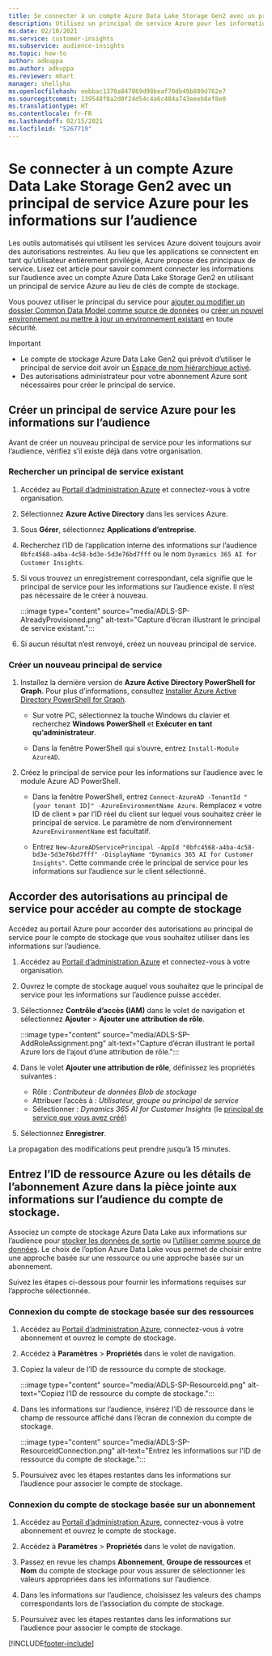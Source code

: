 ```yaml
---
title: Se connecter à un compte Azure Data Lake Storage Gen2 avec un principal de service
description: Utilisez un principal de service Azure pour les informations sur l’audience pour vous connecter à votre propre lac de données lorsque vous l’associez aux informations sur l’audience.
ms.date: 02/10/2021
ms.service: customer-insights
ms.subservice: audience-insights
ms.topic: how-to
author: adkuppa
ms.author: adkuppa
ms.reviewer: mhart
manager: shellyha
ms.openlocfilehash: eebbac1370a847869d98beaf70db49b809d762e7
ms.sourcegitcommit: 139548f8a2d0f24d54c4a6c404a743eeeb8ef8e0
ms.translationtype: HT
ms.contentlocale: fr-FR
ms.lasthandoff: 02/15/2021
ms.locfileid: "5267719"
---
```

# <a name="connect-to-an-azure-data-lake-storage-gen2-account-with-an-azure-service-principal-for-audience-insights"></a>Se connecter à un compte Azure Data Lake Storage Gen2 avec un principal de service Azure pour les informations sur l’audience

Les outils automatisés qui utilisent les services Azure doivent toujours avoir des autorisations restreintes. Au lieu que les applications se connectent en tant qu’utilisateur entièrement privilégié, Azure propose des principaux de service. Lisez cet article pour savoir comment connecter les informations sur l’audience avec un compte Azure Data Lake Storage Gen2 en utilisant un principal de service Azure au lieu de clés de compte de stockage. 

Vous pouvez utiliser le principal du service pour [ajouter ou modifier un dossier Common Data Model comme source de données](connect-common-data-model.md) ou [créer un nouvel environnement ou mettre à jour un environnement existant](manage-environments.md#create-an-environment-in-an-existing-organization) en toute sécurité.

> [!IMPORTANT]
> - Le compte de stockage Azure Data Lake Gen2 qui prévoit d’utiliser le principal de service doit avoir un [Espace de nom hiérarchique activé](https://docs.microsoft.com/azure/storage/blobs/data-lake-storage-namespace).
> - Des autorisations administrateur pour votre abonnement Azure sont nécessaires pour créer le principal de service.

## <a name="create-azure-service-principal-for-audience-insights"></a>Créer un principal de service Azure pour les informations sur l’audience

Avant de créer un nouveau principal de service pour les informations sur l’audience, vérifiez s’il existe déjà dans votre organisation.

### <a name="look-for-an-existing-service-principal"></a>Rechercher un principal de service existant

1. Accédez au [Portail d’administration Azure](https://portal.azure.com) et connectez-vous à votre organisation.

2. Sélectionnez **Azure Active Directory** dans les services Azure.

3. Sous **Gérer**, sélectionnez **Applications d’entreprise**.

4. Recherchez l’ID de l’application interne des informations sur l’audience `0bfc4568-a4ba-4c58-bd3e-5d3e76bd7fff` ou le nom `Dynamics 365 AI for Customer Insights`.

5. Si vous trouvez un enregistrement correspondant, cela signifie que le principal de service pour les informations sur l’audience existe. Il n’est pas nécessaire de le créer à nouveau.
   
   :::image type="content" source="media/ADLS-SP-AlreadyProvisioned.png" alt-text="Capture d’écran illustrant le principal de service existant.":::
   
6. Si aucun résultat n’est renvoyé, créez un nouveau principal de service.

### <a name="create-a-new-service-principal"></a>Créer un nouveau principal de service

1. Installez la dernière version de **Azure Active Directory PowerShell for Graph**. Pour plus d’informations, consultez [Installer Azure Active Directory PowerShell for Graph](https://docs.microsoft.com/powershell/azure/active-directory/install-adv2).
   - Sur votre PC, sélectionnez la touche Windows du clavier et recherchez **Windows PowerShell** et **Exécuter en tant qu’administrateur**.
   
   - Dans la fenêtre PowerShell qui s’ouvre, entrez `Install-Module AzureAD`.

2. Créez le principal de service pour les informations sur l’audience avec le module Azure AD PowerShell.
   - Dans la fenêtre PowerShell, entrez `Connect-AzureAD -TenantId "[your tenant ID]" -AzureEnvironmentName Azure`. Remplacez « votre ID de client » par l’ID réel du client sur lequel vous souhaitez créer le principal de service. Le paramètre de nom d’environnement `AzureEnvironmentName` est facultatif.
  
   - Entrez `New-AzureADServicePrincipal -AppId "0bfc4568-a4ba-4c58-bd3e-5d3e76bd7fff" -DisplayName "Dynamics 365 AI for Customer Insights"`. Cette commande crée le principal de service pour les informations sur l’audience sur le client sélectionné.  

## <a name="grant-permissions-to-the-service-principal-to-access-the-storage-account"></a>Accorder des autorisations au principal de service pour accéder au compte de stockage

Accédez au portail Azure pour accorder des autorisations au principal de service pour le compte de stockage que vous souhaitez utiliser dans les informations sur l’audience.

1. Accédez au [Portail d’administration Azure](https://portal.azure.com) et connectez-vous à votre organisation.

1. Ouvrez le compte de stockage auquel vous souhaitez que le principal de service pour les informations sur l’audience puisse accéder.

1. Sélectionnez **Contrôle d’accès (IAM)** dans le volet de navigation et sélectionnez **Ajouter** > **Ajouter une attribution de rôle**.
   
   :::image type="content" source="media/ADLS-SP-AddRoleAssignment.png" alt-text="Capture d’écran illustrant le portail Azure lors de l’ajout d’une attribution de rôle.":::
   
1. Dans le volet **Ajouter une attribution de rôle**, définissez les propriétés suivantes :
   - Rôle : *Contributeur de données Blob de stockage*
   - Attribuer l’accès à : *Utilisateur, groupe ou principal de service*
   - Sélectionner : *Dynamics 365 AI for Customer Insights* (le [principal de service que vous avez créé](#create-a-new-service-principal))

1.  Sélectionnez **Enregistrer**.

La propagation des modifications peut prendre jusqu’à 15 minutes.

## <a name="enter-the-azure-resource-id-or-the-azure-subscription-details-in-the-storage-account-attachment-to-audience-insights"></a>Entrez l’ID de ressource Azure ou les détails de l’abonnement Azure dans la pièce jointe aux informations sur l’audience du compte de stockage.

Associez un compte de stockage Azure Data Lake aux informations sur l’audience pour [stocker les données de sortie](manage-environments.md) ou [l’utiliser comme source de données](connect-common-data-service-lake.md). Le choix de l’option Azure Data Lake vous permet de choisir entre une approche basée sur une ressource ou une approche basée sur un abonnement.

Suivez les étapes ci-dessous pour fournir les informations requises sur l’approche sélectionnée.

### <a name="resource-based-storage-account-connection"></a>Connexion du compte de stockage basée sur des ressources

1. Accédez au [Portail d’administration Azure](https://portal.azure.com), connectez-vous à votre abonnement et ouvrez le compte de stockage.

1. Accédez à **Paramètres** > **Propriétés** dans le volet de navigation.

1. Copiez la valeur de l’ID de ressource du compte de stockage.

   :::image type="content" source="media/ADLS-SP-ResourceId.png" alt-text="Copiez l’ID de ressource du compte de stockage.":::

1. Dans les informations sur l’audience, insérez l’ID de ressource dans le champ de ressource affiché dans l’écran de connexion du compte de stockage.

   :::image type="content" source="media/ADLS-SP-ResourceIdConnection.png" alt-text="Entrez les informations sur l’ID de ressource du compte de stockage.":::   
   
1. Poursuivez avec les étapes restantes dans les informations sur l’audience pour associer le compte de stockage.

### <a name="subscription-based-storage-account-connection"></a>Connexion du compte de stockage basée sur un abonnement

1. Accédez au [Portail d’administration Azure](https://portal.azure.com), connectez-vous à votre abonnement et ouvrez le compte de stockage.

1. Accédez à **Paramètres** > **Propriétés** dans le volet de navigation.

1. Passez en revue les champs **Abonnement**, **Groupe de ressources** et **Nom** du compte de stockage pour vous assurer de sélectionner les valeurs appropriées dans les informations sur l’audience.

1. Dans les informations sur l’audience, choisissez les valeurs des champs correspondants lors de l’association du compte de stockage.
   
1. Poursuivez avec les étapes restantes dans les informations sur l’audience pour associer le compte de stockage.


[!INCLUDE[footer-include](../includes/footer-banner.md)]